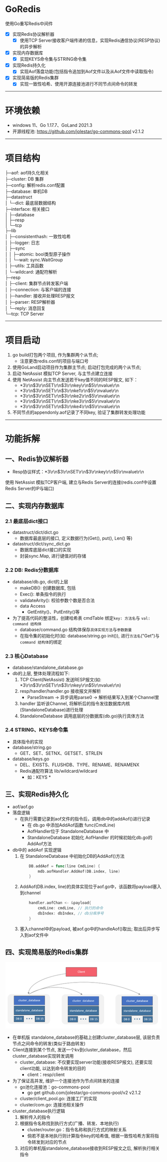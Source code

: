 # GoRedis
使用Go重写Redis中间件
- [x] 实现Redis协议解析器
    - [x] 使用TCP Server接收客户端传递的信息，实现Redis通信协议(RESP协议)的异步解析
- [x] 实现内存数据库
    - [x] 实现KEYS命令集与STRING命令集
- [x] 实现Redis持久化
  - [x] 实现Aof落盘功能(包括指令追加到Aof文件以及从Aof文件中读取指令)
- [x] 实现简易版的Redis集群
    - [x] 实现一致性哈希、使用开源连接池进行不同节点间命令的转发
---
# 环境依赖
- windows 11、Go 1.17.7、GoLand 2021.3   
- 开源线程池: https://github.com/jolestar/go-commons-pool v2.1.2

---
# 项目结构 

├─aof: aof持久化相关   
├─cluster: DB 集群   
├─config: 解析redis.conf配置   
├─database: 单机DB    
├─datastruct    
│  └─dict:  最底层数据结构    
├─interface: 相关接口   
│  ├─database   
│  ├─resp    
│  └─tcp   
├─lib   
│  ├─consistenthash: 一致性哈希   
│  ├─logger: 日志   
│  ├─sync   
│  │  ├─atomic: bool类型原子操作  
│  │  └─wait: sync.WaitGroup   
│  ├─utils: 工具函数   
│  └─wildcard: 通配符解析    
├─resp   
│  ├─client: 集群节点转发客户端     
│  ├─connection: 与客户端的连接   
│  ├─handler: 接收并处理RESP报文   
│  ├─parser: RESP解析器   
│  └─reply: 消息回复   
└─tcp: TCP Server

---
# 项目启动
1. go build打包两个项目, 作为集群两个从节点; 
   - 注意更改redis.conf的项目与端口号
2. 使用GoLand启动项目作为集群主节点; 启动打包完成的两个从节点; 
3. 启动 NetAssist 模拟TCP Server, 与主节点建立连接
4. 使用 NetAssist 向主节点发送若干key值不同的RESP报文, 如下：
   - *3\r\n$3\r\nSET\r\n$3\r\nkey\r\n$5\r\nvalue\r\n
   - *3\r\n$3\r\nSET\r\n$3\r\nke1\r\n$5\r\nvalue\r\n
   - *3\r\n$3\r\nSET\r\n$3\r\nke2\r\n$5\r\nvalue\r\n
   - *3\r\n$3\r\nSET\r\n$3\r\nke3\r\n$5\r\nvalue\r\n
   - *3\r\n$3\r\nSET\r\n$3\r\nke4\r\n$5\r\nvalue\r\n
5. 不同节点的appendonly.aof记录了不同key, 验证了集群转发处理功能

---
# 功能拆解
## 一、Redis协议解析器
- Resp协议样式：*3\r\n$3\r\nSET\r\n$3\r\nkey\r\n$5\r\nvalue\r\n

使用 NetAssist 模拟TCP客户端, 建立与Redis Server的连接(redis.conf中设置Redis Server的IP与端口)  

## 二、实现内存数据库
### 2.1 最底层dict接口
- datastruct/dict/dict.go
  - 数据库最底层的接口, 定义数据行为(Get(), put(), Len() 等)
- datastruct/dict/sync_dict.go
  - 数据库底层dict接口的实现 
  - 封装sync.Map, 进行键值对的存储
### 2.2 DB: Redis分数据库 
- database/db.go, dict的上层
  - makeDB(): 创建数据库, 包括
  - Exec(): 单条指令的执行
  - validateArity(): 校验参数个数是否合法
  - data Access
    - GetEntity()、PutEntity()等
- 为了提高代码的整洁性，创建哈希表 cmdTable 绑定`key: 方法名`与 `val: command 结构体`
  - database/command.go 结构体保存`具体实现方法`与`参数数量`
  - 在指令集的初始化时(如: database/string.go init()), 进行`方法名`("Get")与`command 结构体`的绑定
### 2.3 核心Database
- database/standalone_database.go
- db的上层, 整体处理流程如下:
   1. TCP Client(NetAssist) 发送RESP报文(如: *3\r\n$3\r\nSET\r\n$3\r\nkey\r\n$5\r\nvalue\r\n) 
   2. resp/handler/handler.go 接收报文并解析
      - ParseStream -> 异步调用parse0 -> 解析结果写入到某个Channel里
   3. handler 监听该Channel, 将解析后的指令发往数据库内核(StandaloneDatabase)进行处理
   4. StandaloneDatabase 调用底层的分数据库(db.go)执行具体方法
### 2.4 STRING、KEYS命令集
- 具体指令的实现
- database/string.go
  - GET、SET、SETNX、GETSET、STRLEN
- database/keys.go
  - DEL、EXISTS、FLUSHDB、TYPE、RENAME、RENAMENX
  - Redis通配符算法 lib/wildcard/wildcard
    - 如：KEYS *
## 三、实现Redis持久化
- aof/aof.go
- 落盘逻辑
  - 在执行需要记录到aof文件的指令后，调用db中的addAof()进行记录
    - 在 db.go 中添加AddAof函数 func(CmdLine)
    - AofHandler位于 StandaloneDatabase 中
    - StandaloneDatabase 初始化 AofHandler 的时候初始化db.go的AddAof方法
- db中的 addAof 实现逻辑
  1. 在 StandaloneDatabase 中初始化DB的AddAof()方法
     ```go
         DB.addAof = func(line CmdLine) {
             mdb.aofHandler.AddAof(DB.index, line)
         }
     ```
  2. AddAof(DB.index, line)的具体实现位于aof.go中，该函数将payload塞入到channel
     ```go
         handler.aofChan <- &payload{
             cmdLine: cmdLine, // 执行的命令
             dbIndex: dbIndex, // db分库序号
         }
     ```     
  3. 塞入channel中的payload, 被aof.go中的handleAof()取出; 取出后异步写入到aof文件中
## 四、实现简易版的Redis集群
![Architecture](doc/Architecture.jpg)
- 在单机版 standalone_database的基础上创建cluster_database层, 该层负责节点之间命令的转发(类似于路由转发)
- Client连接到某个节点, 发送一个kv到cluster_database，然后cluster_database实现转发调用
  - cluster_database: 不仅要实现server功能(接收RESP报文), 还要实现client功能, 以达到命令转发的目的
    - client：resp/client
- 为了保证高并发, 维护一个连接池作为节点间转发的连接
    - go池化连接池：go-commons-pool
      - go get github.com/jolestar/go-commons-pool/v2 v2.1.2
    - cluster/client_pool.go: 连接工厂的实现
    - cluster/com.go: 连接池相关操作
- cluster_database执行逻辑
  1. 解析传入的指令
  2. 根据指令名称找到执行方式(广播、转发、本地执行)
     - cluster/router.go：指令名称和执行方式的映射关系
     - 倘若不是本地执行则计算指令key的哈希值, 根据一致性哈希方案将指令转发到对应的节点
  3. 对应的单机版standalone_database接收到RESP报文之后, 解析执行相关指令

